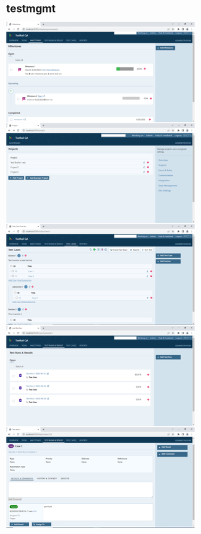 # testmgmt
<img src="https://github.com/tieuhoangtuan/Test-Management/blob/main/src/main/resources/static/image/milestone.png">
<img src="https://github.com/tieuhoangtuan/Test-Management/blob/main/src/main/resources/static/image/project.png">
<img src="https://github.com/tieuhoangtuan/Test-Management/blob/main/src/main/resources/static/image/testcase.png">
<img src="https://github.com/tieuhoangtuan/Test-Management/blob/main/src/main/resources/static/image/testrun.png">
<img src="https://github.com/tieuhoangtuan/Test-Management/blob/main/src/main/resources/static/image/testrunrssult.png">
